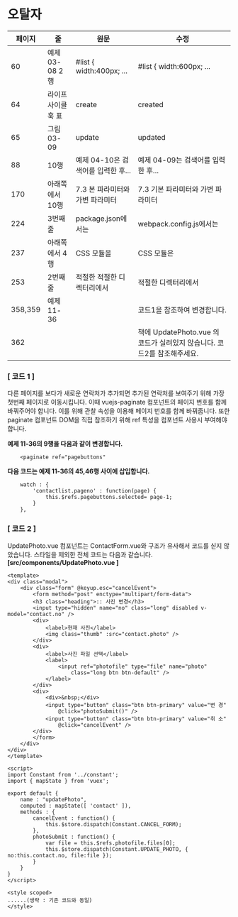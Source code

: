 # 오탈자
페이지 | 줄 | 원문 | 수정
--- | --- | --- | ---
60 | 예제03-08 2행| #list { width:400px; ... | #list { width:600px; ...
64 | 라이프 사이클 훅 표 | create | created
65 | 그림 03-09 | update | updated
88 | 10행 | 예제 04-10은 검색어를 입력한 후... | 예제 04-09는 검색어를 입력한 후...
170 | 아래쪽에서 10행 | 7.3 본 파라미터와 가변 파라미터 | 7.3 기본 파라미터와 가변 파라미터
224 | 3번째줄 | package.json에서는 | webpack.config.js에서는
237 | 아래쪽에서 4행 | CSS 모듈을 | CSS 모듈은
253 | 2번째줄 | 적절한 적절한 디렉터리에서 | 적절한 디렉터리에서
358,359 | 예제 11-36 | | 코드1을 참조하여 변경합니다.
362 | | | 책에 UpdatePhoto.vue 의 코드가 실려있지 않습니다. 코드2를 참조해주세요.

### [ 코드 1 ]

다른 페이지를 보다가 새로운 연락처가 추가되면 추가된 연락처를 보여주기 위해 가장 첫번째 페이지로 이동시킵니다. 이때 vuejs-paginate 컴포넌트의 페이지 번호를 함께 바꿔주어야 합니다. 이를 위해 관찰 속성을 이용해 페이지 번호를 함께 바꿔줍니다. 또한 paginate 컴포넌트 DOM을 직접 참조하기 위해 ref 특성을 컴포넌트 사용시 부여해야 합니다.

**예제 11-36의 9행을 다음과 같이 변경합니다.**
~~~
    <paginate ref="pagebuttons"
~~~

**다음 코드는 예제 11-36의 45,46행 사이에 삽입합니다.**  
~~~
    watch : {
        'contactlist.pageno' : function(page) {
            this.$refs.pagebuttons.selected= page-1;
        }
    },
~~~


### [ 코드 2 ]

UpdatePhoto.vue 컴포넌트는 ContactForm.vue와 구조가 유사해서 코드를 싣지 않았습니다. 스타일을 제외한 전체 코드는 다음과 같습니다.   
**[src/components/UpdatePhoto.vue ]**
~~~
<template>
<div class="modal">
    <div class="form" @keyup.esc="cancelEvent">
        <form method="post" enctype="multipart/form-data">
        <h3 class="heading">:: 사진 변경</h3>
        <input type="hidden" name="no" class="long" disabled v-model="contact.no" />
        <div>
            <label>현재 사진</label>
            <img class="thumb" :src="contact.photo" />
        </div>
        <div>
            <label>사진 파일 선택</label>
            <label>
                <input ref="photofile" type="file" name="photo" 
                    class="long btn btn-default" />
            </label>
        </div>
        <div>
            <div>&nbsp;</div>
            <input type="button" class="btn btn-primary" value="변 경" 
                @click="photoSubmit()" />
            <input type="button" class="btn btn-primary" value="취 소" 
                @click="cancelEvent" />
        </div>
        </form>
    </div>
</div>
</template>

<script>
import Constant from '../constant';
import { mapState } from 'vuex';

export default {
    name : "updatePhoto",
    computed : mapState([ 'contact' ]),
    methods : {
        cancelEvent : function() {
            this.$store.dispatch(Constant.CANCEL_FORM);
        },
        photoSubmit : function() {
            var file = this.$refs.photofile.files[0];
            this.$store.dispatch(Constant.UPDATE_PHOTO, { no:this.contact.no, file:file });
        }
    }
}
</script>

<style scoped>
......(생략 : 기존 코드와 동일)
</style>

~~~
